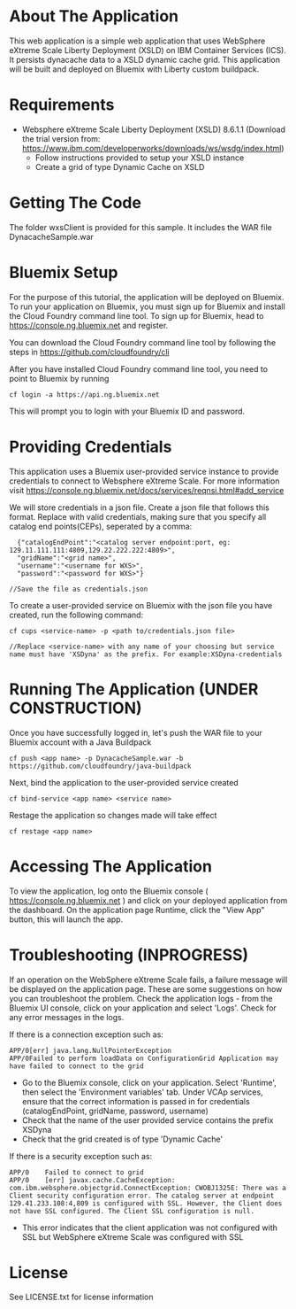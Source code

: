 # About The Application
This web application is a simple web application that uses WebSphere eXtreme Scale Liberty Deployment (XSLD) on IBM Container Services (ICS). It persists dynacache data to a XSLD dynamic cache grid. This application will be built and deployed on Bluemix with Liberty custom buildpack. 

# Requirements
- Websphere eXtreme Scale Liberty Deployment (XSLD) 8.6.1.1 (Download the trial version from: https://www.ibm.com/developerworks/downloads/ws/wsdg/index.html)
    - Follow instructions provided to setup your XSLD instance
    - Create a grid of type Dynamic Cache on XSLD
    
# Getting The Code
The folder wxsClient is provided for this sample. It includes the WAR file DynacacheSample.war

# Bluemix Setup
For the purpose of this tutorial, the application will be deployed on Bluemix. To run your application on Bluemix, you must sign up for Bluemix and install the Cloud Foundry command line tool. To sign up for Bluemix, head to https://console.ng.bluemix.net and register.

You can download the Cloud Foundry command line tool by following the steps in https://github.com/cloudfoundry/cli

After you have installed Cloud Foundry command line tool, you need to point to Bluemix by running
```
cf login -a https://api.ng.bluemix.net
```
This will prompt you to login with your Bluemix ID and password.

# Providing Credentials
This application uses a Bluemix user-provided service instance to provide credentials to connect to Websphere eXtreme Scale. For more information visit https://console.ng.bluemix.net/docs/services/reqnsi.html#add_service

We will store credentials in a json file. Create a json file that follows this format. Replace with valid credentials, making sure that you specify all catalog end points(CEPs), seperated by a comma:
```
  {"catalogEndPoint":"<catalog server endpoint:port, eg: 129.11.111.111:4809,129.22.222.222:4809>",
  "gridName":"<grid name>",
  "username":"<username for WXS>",
  "password":"<password for WXS>"}
  
//Save the file as credentials.json
```

To create a user-provided service on Bluemix with the json file you have created, run the following command:

```
cf cups <service-name> -p <path to/credentials.json file>

//Replace <service-name> with any name of your choosing but service name must have 'XSDyna' as the prefix. For example:XSDyna-credentials
```

# Running The Application (UNDER CONSTRUCTION)
Once you have successfully logged in, let's push the WAR file to your Bluemix account with a Java Buildpack

```
cf push <app name> -p DynacacheSample.war -b https://github.com/cloudfoundry/java-buildpack
```

Next, bind the application to the user-provided service created

```
cf bind-service <app name> <service name>
```

Restage the application so changes made will take effect

```
cf restage <app name>
```

# Accessing The Application
To view the application, log onto the Bluemix console ( https://console.ng.bluemix.net ) and click on your deployed application from the dashboard. On the application page Runtime, click the "View App" button, this will launch the app.

# Troubleshooting (INPROGRESS)
If an operation on the WebSphere eXtreme Scale fails, a failure message will be displayed on the application page. These are some suggestions on how you can troubleshoot the problem. Check the application logs - from the Bluemix UI console, click on your application and select 'Logs'. Check for any error messages in the logs.

If there is a connection exception such as:
```
APP/0[err] java.lang.NullPointerException
APP/0Failed to perform loadData on ConfigurationGrid Application may have failed to connect to the grid
```
- Go to the Bluemix console, click on your application. Select 'Runtime', then select the 'Environment variables' tab. Under VCAp services, ensure that the correct information is passed in for credentials (catalogEndPoint, gridName, password, username)
- Check that the name of the user provided service contains the prefix XSDyna
- Check that the grid created is of type 'Dynamic Cache'

If there is a security exception such as:
```
APP/0    Failed to connect to grid
APP/0    [err] javax.cache.CacheException: com.ibm.websphere.objectgrid.ConnectException: CWOBJ1325E: There was a Client security configuration error. The catalog server at endpoint 129.41.233.108:4,809 is configured with SSL. However, the Client does not have SSL configured. The Client SSL configuration is null.
```
- This error indicates that the client application was not configured with SSL but WebSphere eXtreme Scale was configured with SSL

# License
See LICENSE.txt for license information
